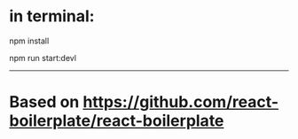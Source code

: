 # in terminal: 

npm install

npm run start:devl

-----------------

# Based on https://github.com/react-boilerplate/react-boilerplate

